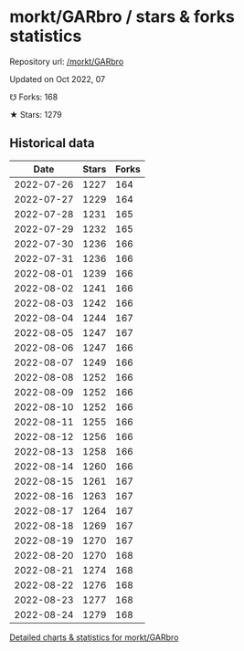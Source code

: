 # morkt/GARbro / stars & forks statistics

Repository url: [/morkt/GARbro](https://github.com/morkt/GARbro)

Updated on Oct 2022, 07

☋ Forks: 168

★ Stars: 1279

## Historical data
| Date | Stars | Forks |
|------|-------|-------|
| 2022-07-26 | 1227 | 164 | 
| 2022-07-27 | 1229 | 164 | 
| 2022-07-28 | 1231 | 165 | 
| 2022-07-29 | 1232 | 165 | 
| 2022-07-30 | 1236 | 166 | 
| 2022-07-31 | 1236 | 166 | 
| 2022-08-01 | 1239 | 166 | 
| 2022-08-02 | 1241 | 166 | 
| 2022-08-03 | 1242 | 166 | 
| 2022-08-04 | 1244 | 167 | 
| 2022-08-05 | 1247 | 167 | 
| 2022-08-06 | 1247 | 166 | 
| 2022-08-07 | 1249 | 166 | 
| 2022-08-08 | 1252 | 166 | 
| 2022-08-09 | 1252 | 166 | 
| 2022-08-10 | 1252 | 166 | 
| 2022-08-11 | 1255 | 166 | 
| 2022-08-12 | 1256 | 166 | 
| 2022-08-13 | 1258 | 166 | 
| 2022-08-14 | 1260 | 166 | 
| 2022-08-15 | 1261 | 167 | 
| 2022-08-16 | 1263 | 167 | 
| 2022-08-17 | 1264 | 167 | 
| 2022-08-18 | 1269 | 167 | 
| 2022-08-19 | 1270 | 167 | 
| 2022-08-20 | 1270 | 168 | 
| 2022-08-21 | 1274 | 168 | 
| 2022-08-22 | 1276 | 168 | 
| 2022-08-23 | 1277 | 168 | 
| 2022-08-24 | 1279 | 168 | 


[Detailed charts & statistics for morkt/GARbro](https://reviewgithub.com/rep/morkt/GARbro)
